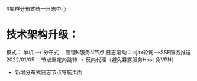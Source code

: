 #集群分布式统一日志中心
# 技术架构升级：
模式：  单机 --> 分布式 ：管理N服务N节点
日志滚动： ajax轮询-->SSE服务推送
2022/01/05： 节点重定向跳转--> 反向代理（避免暴露服务Host 免VPN）
- 新增分布式日志节点导航页面
